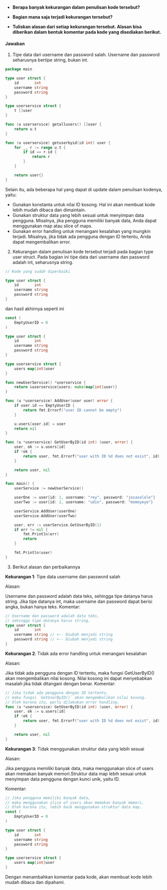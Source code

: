 - **Berapa banyak kekurangan dalam penulisan kode tersebut?** 

- **Bagian mana saja terjadi kekurangan tersebut?**

- **Tuliskan alasan dari setiap kekurangan tersebut. Alasan bisa diberikan dalam bentuk komentar pada kode yang disediakan berikut.**

#### Jawaban

1. Tipe data dari username dan password salah. Username dan password seharusnya bertipe string, bukan int.

```go
package main

type user struct {
	id       int
	username string
	password string
}

type userservice struct {
	t []user
}

func (u userservice) getallusers() []user {
	return u.t
}

func (u userservice) getuserbyid(id int) user {
	for _, r := range u.t {
		if id == r.id {
			return r
		}
	}

	return user{}
}
```

Selain itu, ada beberapa hal yang dapat di update dalam penulisan kodenya, yaitu:

- Gunakan konstanta untuk nilai ID kosong. Hal ini akan membuat kode lebih mudah dibaca dan dimaintain.
- Gunakan struktur data yang lebih sesuai untuk menyimpan data pengguna. Misalnya, jika pengguna memiliki banyak data, Anda dapat menggunakan map atau slice of maps.
- Gunakan error handling untuk menangani kesalahan yang mungkin terjadi. Misalnya, jika tidak ada pengguna dengan ID tertentu, Anda dapat mengembalikan error.


2. Kekurangan dalam penulisan kode tersebut terjadi pada bagian type user struct. Pada bagian ini tipe data dari username dan password adalah int, seharusnya string.

```go
// Kode yang sudah diperbaiki

type user struct {
	id       int
	username string
	password string
}
```

dan hasil akhirnya seperti ini

```go
const (
	EmptyUserID = 0
)

type user struct {
	id       int
	username string
	password string
}

type userservice struct {
	users map[int]user
}

func newUserService() *userservice {
	return &userservice{users: make(map[int]user)}
}

func (u *userservice) AddUser(user user) error {
	if user.id == EmptyUserID {
		return fmt.Errorf("user ID cannot be empty")
	}

	u.users[user.id] = user
	return nil
}

func (u *userservice) GetUserByID(id int) (user, error) {
	user, ok := u.users[id]
	if !ok {
		return user, fmt.Errorf("user with ID %d does not exist", id)
	}

	return user, nil
}

func main() {
	userService := newUserService()

	userOne := user{id: 1, username: "rey", password: "josaselole"}
	userTwo := user{id: 2, username: "udin", password: "momoyeye"}

	userService.AddUser(userOne)
	userService.AddUser(userTwo)

	user, err := userService.GetUserByID(1)
	if err != nil {
		fmt.Println(err)
		return
	}

	fmt.Println(user)
}
```

3. Berikut alasan dan perbaikannya

**Kekurangan 1**: Tipe data username dan password salah

Alasan:

Username dan password adalah data teks, sehingga tipe datanya harus string.
Jika tipe datanya int, maka username dan password dapat berisi angka, bukan hanya teks.
Komentar:

```go
// Username dan password adalah data teks,
// sehingga tipe datanya harus string.
type user struct {
	id       int
	username string // <-- Diubah menjadi string
	password string // <-- Diubah menjadi string
}
```

**Kekurangan 2**: Tidak ada error handling untuk menangani kesalahan

Alasan:

Jika tidak ada pengguna dengan ID tertentu, maka fungsi GetUserByID() akan mengembalikan nilai kosong. Nilai kosong ini dapat menyebabkan masalah jika tidak ditangani dengan benar.
Komentar:

```go
// Jika tidak ada pengguna dengan ID tertentu,
// maka fungsi `GetUserByID()` akan mengembalikan nilai kosong.
// Oleh karena itu, perlu dilakukan error handling.
func (u *userservice) GetUserByID(id int) (user, error) {
	user, ok := u.users[id]
	if !ok {
		return user, fmt.Errorf("user with ID %d does not exist", id)
	}

	return user, nil
}
```

**Kekurangan 3**: Tidak menggunakan struktur data yang lebih sesuai

Alasan:

Jika pengguna memiliki banyak data, maka menggunakan slice of users akan memakan banyak memori.Struktur data map lebih sesuai untuk menyimpan data pengguna dengan kunci unik, yaitu ID.

Komentar:

```go
// Jika pengguna memiliki banyak data,
// maka menggunakan slice of users akan memakan banyak memori.
// Oleh karena itu, lebih baik menggunakan struktur data map.
const (
	EmptyUserID = 0
)

type user struct {
	id       int
	username string
	password string
}

type userservice struct {
	users map[int]user
}

```
Dengan menambahkan komentar pada kode, akan membuat kode lebih mudah dibaca dan dipahami.